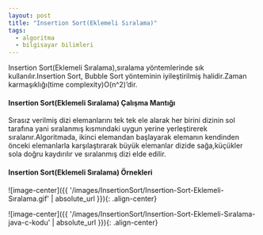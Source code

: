 ```yaml
---
layout: post
title: "Insertion Sort(Eklemeli Sıralama)"
tags:
  - algoritma
  - bilgisayar bilimleri
---
```


Insertion Sort(Eklemeli Sıralama),sıralama yöntemlerinde sık kullanılır.Insertion Sort, Bubble Sort yönteminin iyileştirilmiş halidir.Zaman karmaşıklığı(time complexity)O(n^2)’dir.

#### Insertion Sort(Eklemeli Sıralama) Çalışma Mantığı

Sırasız verilmiş dizi elemanlarını tek tek ele alarak her birini dizinin sol tarafına yani sıralanmış kısmındaki uygun yerine yerleştirerek sıralanır.Algoritmada, ikinci elemandan başlayarak elemanın kendinden önceki elemanlarla karşılaştırarak büyük elemanlar dizide sağa,küçükler sola doğru kaydırılır ve sıralanmış dizi elde edilir.

#### Insertion Sort(Eklemeli Sıralama) Örnekleri

![image-center]({{ '/images/InsertionSort/Insertion-Sort-Eklemeli-Sıralama.gif' | absolute_url }}){: .align-center}

![image-center]({{ '/images/InsertionSort/Insertion-Sort-Eklemeli-Sıralama-java-c-kodu' | absolute_url }}){: .align-center}
